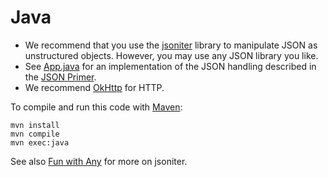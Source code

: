 # Java

* We recommend that you use the [jsoniter] library
  to manipulate JSON as unstructured objects.
  However, you may use any JSON library you like.
* See [App.java] for an implementation of the JSON handling
  described in the [JSON Primer].
* We recommend [OkHttp] for HTTP.

To compile and run this code with [Maven]:

```text
mvn install
mvn compile
mvn exec:java
```

See also [Fun with Any](https://www.sitepoint.com/php-style-json-parsing-in-java-with-jsoniter/#funwithany)
for more on jsoniter.

[jsoniter]: https://jsoniter.com/
[App.java]: ./src/main/java/com/stripe/interview/App.java
[JSON Primer]: ../1-json-primer.md
[OkHttp]: https://square.github.io/okhttp/
[Maven]: https://maven.apache.org/
[Fun with Any]: https://www.sitepoint.com/php-style-json-parsing-in-java-with-jsoniter/#funwithany
